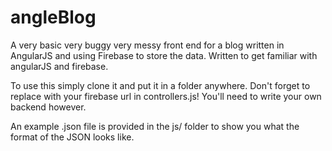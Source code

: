 angleBlog
======

A very basic very buggy very messy front end for a blog written in AngularJS and using Firebase to store the data. Written to get familiar with angularJS and firebase.

To use this simply clone it and put it in a folder anywhere. Don't forget to replace <your firebase url> with your firebase url in controllers.js! You'll need to write your own backend however. 

An example .json file is provided in the js/ folder to show you what the format of the JSON looks like.
